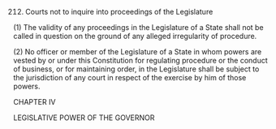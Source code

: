 212. Courts not to inquire into proceedings of the Legislature

(1) The validity of any proceedings in the Legislature of a State shall not be called in question on the ground of any alleged irregularity of procedure.

(2) No officer or member of the Legislature of a State in whom powers are vested by or under this Constitution for regulating procedure or the conduct of business, or for maintaining order, in the Legislature shall be subject to the jurisdiction of any court in respect of the exercise by him of those powers.

 

CHAPTER IV

LEGISLATIVE POWER OF THE GOVERNOR

 

